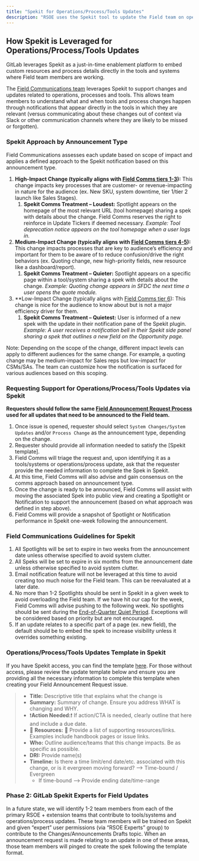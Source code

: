 ```yaml
---
title: "Spekit for Operations/Process/Tools Updates"
description: "RSOE uses the Spekit tool to update the Field team on operational, process and/or tools changes."
---
```


## How Spekit is Leveraged for Operations/Process/Tools Updates

GitLab leverages Spekit as a just-in-time enablement platform to embed custom resources and process details directly in the tools and systems where Field team members are working. 

The [Field Communications team](/handbook/sales/field-communications/) leverages Spekit to support changes and updates related to operations, processes and tools. This allows team members to understand what and when tools and process changes happen through notifications that appear directly in the tools in which they are relevant (versus communicating about these changes out of context via Slack or other communication channels where they are likely to be missed or forgotten). 

### Spekit Approach by Announcement Type 

Field Communications assesses each update based on scope of impact and applies a defined approach to the Spekit notification based on this announcement type. 

1. **High-Impact Change (typically aligns with [Field Comms tiers 1-3](/handbook/sales/field-communications/#field-communications-playbook)):** This change impacts key processes that are customer- or revenue-impacting in nature for the audience (ex. New SKU, system downtime, tier 1/tier 2 launch like Sales Stages). 
   1. **Spekit Comms Treatment – Loudest:** Spotlight appears on the homepage of the most relevant URL (tool homepage) sharing a spek with details about the change. Field Comms reserves the right to reinforce in Update Tickers if deemed necessary. *Example: Tool deprecation notice appears on the tool homepage when a user logs in.*
1. **Medium-Impact Change (typically aligns with [Field Comms tiers 4-5](/handbook/sales/field-communications/#field-communications-playbook)):** This change impacts processes that are key to audience’s efficiency and important for them to be aware of to reduce confusion/drive the right behaviors (ex. Quoting change, new high-priority fields, new resource like a dashboard/report).
   1. **Spekit Comms Treatment – Quieter:** Spotlight appears on a specific page within a tool/system sharing a spek with details about the change. *Example: Quoting change appears in SFDC the next time a user opens the quote module.* 
1. **Low-Impact Change (typically aligns with [Field Comms tier 6](/handbook/sales/field-communications/#field-communications-playbook)): This change is nice for the audience to know about but is not a major efficiency driver for them. 
   1. **Spekit Comms Treatment – Quietest:** User is informed of a new spek with the update in their notification pane of the Spekit plugin. *Example: A user receives a notification bell in their Spekit side panel sharing a spek that outlines a new field on the Opportunity page.*

Note: Depending on the scope of the change, different impact levels can apply to different audiences for the same change. For example, a quoting change may be medium-impact for Sales reps but low-impact for CSMs/SAs. The team can customize how the notification is surfaced for various audiences based on this scoping. 

### Requesting Support for Operations/Process/Tools Updates via Spekit 

**Requesters should follow the same [Field Announcement Request Process](/handbook/sales/field-communications/#requesting-field-announcements) used for all updates that need to be announced to the Field team.** 

1. Once issue is opened, requester should select `System Changes/System Updates` and/or `Process Change` as the announcement type, depending on the change. 
1. Requester should provide all information needed to satisfy the [Spekit template]. 
1. Field Comms will triage the request and, upon identifying it as a tools/systems or operations/process update, ask that the requester provide the needed information to complete the Spek in Spekit. 
1. At this time, Field Comms will also advise and gain consensus on the comms approach based on announcement type.
1. Once the change is ready to be announced, Field Comms will assist with moving the associated Spek into public view and creating a Spotlight or Notification to support the announcement (based on what approach was defined in step above).
1. Field Comms will provide a snapshot of Spotlight or Notification performance in Spekit one-week following the announcement. 

### Field Communications Guidelines for Spekit 

1. All Spotlights will be set to expire in two weeks from the announcement date unless otherwise specified to avoid system clutter. 
1. All Speks will be set to expire in six months from the announcement date unless otherwise specified to avoid system clutter. 
1. Email notification feature will not be leveraged at this time to avoid creating too much noise for the Field team. This can be reevaluated at a later date.
1. No more than 1-2 Spotlights should be sent in Spekit in a given week to avoid overloading the Field team. If we have hit our cap for the week, Field Comms will advise pushing to the following week. No spotlights should be sent during the [End-of-Quarter Quiet Period](/handbook/sales/field-communications/#field-comms-quiet-periods). Exceptions will be considered based on priority but are not encouraged.
1. If an update relates to a specific part of a page (ex. new field), the default should be to embed the spek to increase visibility unless it overrides something existing. 

### Operations/Process/Tools Updates Template in Spekit

If you have Spekit access, you can find the template [here](https://app.spekit.co/app/wiki/?type=object%2Cfield_value%2Cbusiness_term%2Casset&topic=4cfd134c-8f0d-4e21-8eb5-b2816ead2d88&tag=Changes%2FAnnouncements%20Drafts&expanded=true). For those without access, please review the update template below and ensure you are providing all the necessary information to complete this template when creating your Field Announcement Request issue. 

> - **Title:** Descriptive title that explains what the change is 
> - **Summary:** Summary of change. Ensure you address WHAT is changing and WHY. 
> - ❗️**Action Needed:**❗️ If action/CTA is needed, clearly outline that here and include a due date.
> - 📖 **Resources:** 📖  Provide a list of supporting resources/links. Examples include handbook pages or issue links.
> - **Who:** Outline audience/teams that this change impacts. Be as specific as possible.
> - **DRI:** Provide name(s)
> - **Timeline:** Is there a time limit/end date/etc. associated with this change, or is it evergreen moving forward? --> Time-bound / Evergreen
>   - If time-bound --> Provide ending date/time-range

### Phase 2: GitLab Spekit Experts for Field Updates

In a future state, we will identify 1-2 team members from each of the primary RSOE + extension teams that contribute to tools/systems and operations/process updates. These team members will be trained on Spekit and given “expert” user permissions (via “RSOE Experts” group) to contribute to the Changes/Announcements Drafts topic. When an announcement request is made relating to an update in one of these areas, those team members will pinged to create the spek following the template format. 
